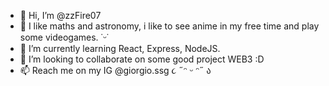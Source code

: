 - 👋 Hi, I’m @zzFire07
- 👀 I like maths and astronomy, i like to see anime in my free time and play some videogames. ˙ᵕ˙
- 🌱 I’m currently learning React, Express, NodeJS.
- 💞️ I’m looking to collaborate on some good project WEB3 :D
- 📫 Reach me on my IG @giorgio.ssg  ૮ ˶ᵔ ᵕ ᵔ˶ ა
